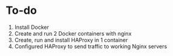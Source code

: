 # To-do
1. Install Docker
2. Create and run 2 Docker containers with nginx 
3. Create, run and install HAProxy in 1 container
4. Configured HAProxy to send traffic to working Nginx servers

